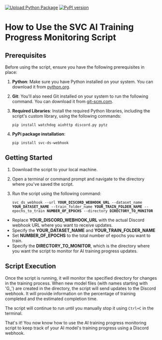 [![Upload Python Package](https://github.com/filispeen/so-vits-svc-discord-webhook-notification/actions/workflows/python_publish.yml/badge.svg)](https://github.com/filispeen/so-vits-svc-discord-webhook-notification/actions/workflows/python_publish.yml)
[![PyPI version](https://badge.fury.io/py/svc-ds-webhook.svg)](https://badge.fury.io/py/svc-ds-webhook)
<h1 id="how-to-use-the-svc-ai-training-progress-monitoring-script">How to Use the SVC AI Training Progress Monitoring Script</h1>
<h2 id="prerequisites">Prerequisites</h2>
<p>Before using the script, ensure you have the following prerequisites in place:</p>
<ol>
<li><p><strong>Python</strong>: Make sure you have Python installed on your system. You can download it from <a href="https://www.python.org/downloads">python.org</a>.</p>
</li>
<li><p><strong>Git</strong>: You&#39;ll also need Git installed on your system to run the following command. You can download it from <a href="https://git-scm.com/downloads">git-scm.com</a>.</p>
</li>
<li><p><strong>Required Libraries</strong>: Install the required Python libraries, including the script&#39;s custom library, using the following commands:</p>
<pre><code class="language-bash">pip install watchdog aiohttp discord.py pytz
</code></pre>
</li>
<li><p><strong>PyPi package installation</strong>:</p>
<pre><code class="language-bash">pip install svc-ds-webhook
</code></pre>
</li>
</ol>
<h2 id="getting-started">Getting Started</h2>
<ol>
<li><p>Download the script to your local machine.</p>
</li>
<li><p>Open a terminal or command prompt and navigate to the directory where you&#39;ve saved the script.</p>
</li>
<li><p>Run the script using the following command:</p>
<pre><code class="language-bash">svc_ds_webhook --url <strong>YOUR_DISCORD_WEBHOOK_URL</strong> --dataset_name <strong>YOUR_DATASET_NAME</strong> --train_folder_name <strong>YOUR_TRAIN_FOLDER_NAME</strong> --epochs_to_train <strong>NUMBER_OF_EPOCHS</strong> --directory <strong>DIRECTORY_TO_MONITOR</strong>
</code></pre>
</li>
</ol>
<ul>
<li>Replace <strong>YOUR_DISCORD_WEBHOOK_URL</strong> with the actual Discord webhook URL where you want to receive updates.</li>
<li>Specify the <strong>YOUR_DATASET_NAME</strong> and <strong>YOUR_TRAIN_FOLDER_NAME</strong></li>
<li>Set <strong>NUMBER_OF_EPOCHS</strong> to the total number of epochs you want to train.</li>
<li>Specify the <strong>DIRECTORY_TO_MONITOR</strong>, which is the directory where you want the script to monitor for AI training progress updates.</li>
</ul>
<h2 id="script-execution">Script Execution</h2>
<p>Once the script is running, it will monitor the specified directory for changes in the training process. When new model files (with names starting with &#39;G_&#39;) are created in the directory, the script will send updates to the Discord webhook. It will provide information on the percentage of training completed and the estimated completion time.</p>
<p>The script will continue to run until you manually stop it using <code>Ctrl+C</code> in the terminal.</p>
<p>That&#39;s it! You now know how to use the AI training progress monitoring script to keep track of your AI model&#39;s training progress using a Discord webhook.</p>
